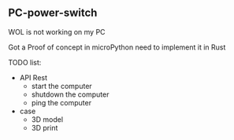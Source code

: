 ## PC-power-switch

WOL is not working on my PC

Got a Proof of concept in microPython need to implement it in Rust

TODO list:

*   API Rest
    *   start the computer
    *   shutdown the computer
    *   ping the computer
*   case
    *   3D model
    *   3D print